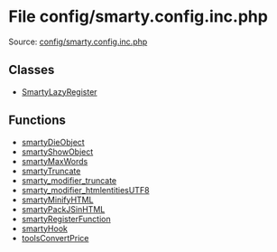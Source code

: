File config/smarty.config.inc.php
=========

Source: [config/smarty.config.inc.php](https://github.com/PrestaShop/PrestaShop/blob/1.5.0.15/config/smarty.config.inc.php)


Classes
-------

* [SmartyLazyRegister](class.SmartyLazyRegister.md)

Functions
---------

* [smartyDieObject](function.smartyDieObject.md)
* [smartyShowObject](function.smartyShowObject.md)
* [smartyMaxWords](function.smartyMaxWords.md)
* [smartyTruncate](function.smartyTruncate.md)
* [smarty_modifier_truncate](function.smarty_modifier_truncate.md)
* [smarty_modifier_htmlentitiesUTF8](function.smarty_modifier_htmlentitiesUTF8.md)
* [smartyMinifyHTML](function.smartyMinifyHTML.md)
* [smartyPackJSinHTML](function.smartyPackJSinHTML.md)
* [smartyRegisterFunction](function.smartyRegisterFunction.md)
* [smartyHook](function.smartyHook.md)
* [toolsConvertPrice](function.toolsConvertPrice.md)
